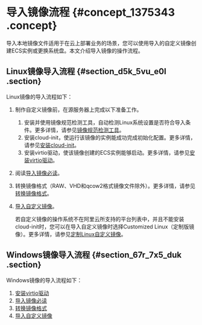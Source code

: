 # 导入镜像流程 {#concept_1375343 .concept}

导入本地镜像文件适用于在云上部署业务的场景，您可以使用导入的自定义镜像创建ECS实例或更换系统盘。本文介绍导入镜像的操作流程。

## Linux镜像导入流程 {#section_d5k_5vu_e0l .section}

Linux镜像的导入流程如下：

1.  制作自定义镜像前，在源服务器上完成以下准备工作。
    1.  安装并使用镜像规范检测工具，自动检测Linux系统设置是否符合导入条件。更多详情，请参见[镜像规范检测工具](cn.zh-CN/镜像/自定义镜像/导入镜像/镜像规范检测工具.md#)。
    2.  安装cloud-init，使运行该镜像的实例能成功完成初始化配置。更多详情，请参见[安装cloud-init](cn.zh-CN/镜像/自定义镜像/导入镜像/安装cloud-init.md#)。
    3.  安装virtio驱动，使该镜像创建的ECS实例能够启动。更多详情，请参见[安装virtio驱动](cn.zh-CN/镜像/自定义镜像/导入镜像/安装virtio驱动.md#)。
2.  阅读[导入镜像必读](cn.zh-CN/镜像/自定义镜像/导入镜像/导入镜像必读.md#)。
3.  转换镜像格式（RAW、VHD和qcow2格式镜像文件除外）。更多详情，请参见[转换镜像格式](cn.zh-CN/镜像/自定义镜像/导入镜像/转换镜像格式.md#)。
4.  [导入自定义镜像](cn.zh-CN/镜像/自定义镜像/导入镜像/导入自定义镜像.md#)。

    若自定义镜像的操作系统不在阿里云所支持的平台列表中，并且不能安装cloud-init时，您可以在导入自定义镜像时选择Customized Linux（定制版镜像）。更多详情，请参见[定制Linux自定义镜像](cn.zh-CN/镜像/自定义镜像/导入镜像/定制Linux自定义镜像.md#)。


## Windows镜像导入流程 {#section_67r_7x5_duk .section}

Windows镜像的导入流程如下：

1.  [安装virtio驱动](cn.zh-CN/镜像/自定义镜像/导入镜像/安装virtio驱动.md#)
2.  [导入镜像必读](cn.zh-CN/镜像/自定义镜像/导入镜像/导入镜像必读.md#)
3.  [转换镜像格式](cn.zh-CN/镜像/自定义镜像/导入镜像/转换镜像格式.md#)
4.  [导入自定义镜像](cn.zh-CN/镜像/自定义镜像/导入镜像/导入自定义镜像.md#)


